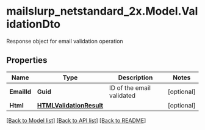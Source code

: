 # mailslurp_netstandard_2x.Model.ValidationDto
Response object for email validation operation

## Properties

Name | Type | Description | Notes
------------ | ------------- | ------------- | -------------
**EmailId** | **Guid** | ID of the email validated | [optional] 
**Html** | [**HTMLValidationResult**](HTMLValidationResult) |  | [optional] 

[[Back to Model list]](../README#documentation-for-models) [[Back to API list]](../README#documentation-for-api-endpoints) [[Back to README]](../README)

